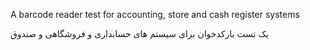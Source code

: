 A barcode reader test for accounting, store and cash register systems

یک تست بارکدخوان برای سیستم های حسابداری و فروشگاهی و صندوق
